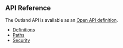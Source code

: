 ## API Reference

The Outland API is available as an [Open API definition](https://github.com/dehora/outland/blob/master/outland-feature-server/src/main/resources/outland-oai.yaml).  

  - [Definitions](./api-spec-generated/definitions.html)
  - [Paths](./api-spec-generated/paths.html)
  - [Security](./api-spec-generated/security.html)